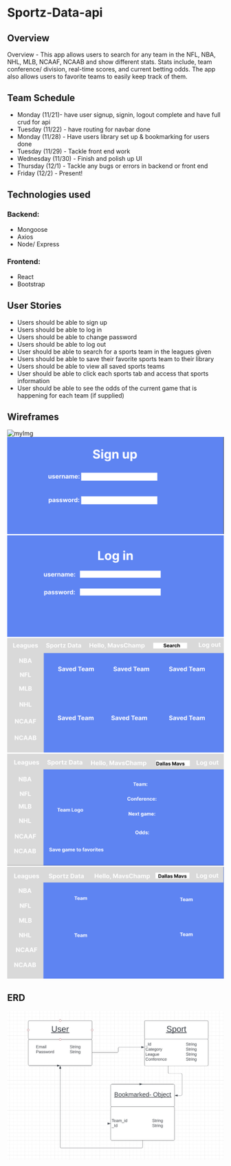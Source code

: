 # Sportz-Data-api

## Overview
Overview - This app allows users to search for any team in the NFL, NBA, NHL, MLB, NCAAF, NCAAB and show different stats. Stats include, team conference/ division, real-time scores, and current betting odds. The app also allows users to favorite teams to easily keep track of them.

## Team Schedule
- Monday (11/21)- have user signup, signin, logout complete and have full crud for api
- Tuesday (11/22) - have routing for navbar done
- Monday (11/28) - Have users library set up & bookmarking for users done
- Tuesday (11/29) - Tackle front end work
- Wednesday (11/30) - Finish and polish up UI
- Thursday (12/1) - Tackle any bugs or errors in backend or front end
- Friday (12/2) - Present!

## Technologies used
### Backend:
- Mongoose
- Axios
- Node/ Express
### Frontend:
- React
- Bootstrap

## User Stories
- Users should be able to sign up
- Users should be able to log in  
- Users should be able to change password
- Users should be able to log out
- User should be able to search for a sports team in the leagues given
- Users should be able to save their favorite sports team to their library
- Users should be able to view all saved sports teams
- User should be able to click each sports tab and access that sports information
- User should be able to see the odds of the current game that is happening for each team (if supplied)

## Wireframes
![myImg](.png)
![myImg](signup.png)
![myImg](login.png)
![myImg](homepage.png)
![myImg](searchpage.png)
![myImg](leaguepage.png)

## ERD
![myImg](erd.jpg)

